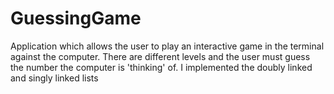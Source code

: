 GuessingGame
============

Application which allows the user to play an interactive game in the terminal against the computer. 
There are different levels and the user must guess the number the computer is 'thinking' of. 
I implemented the doubly linked and singly linked lists

